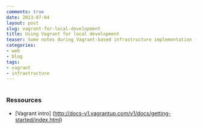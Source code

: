 ```yaml
--- 
comments: true 
date: 2013-07-04
layout: post 
slug: vagrant-for-local-development
title: Using Vagrant for local development
teaser: Some notes during Vagrant-based infrastructure implementation for local development
categories: 
- web
- blog
tags: 
- vagrant
- infrastructure
---
```


# 

### Ressources
* [Vagrant intro] (http://docs-v1.vagrantup.com/v1/docs/getting-started/index.html)
